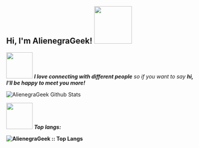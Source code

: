 [comment]: <> (### Hi there 👋)
<!--
**AlienegraGeek/AlienegraGeek** is a ✨ _special_ ✨ repository because its `README.md` (this file) appears on your GitHub profile.

Here are some ideas to get you started:

- 🔭 I’m currently working on ...
- 🌱 I’m currently learning ...
- 👯 I’m looking to collaborate on ...
- 🤔 I’m looking for help with ...
- 💬 Ask me about ...
- 📫 How to reach me: ...
- 😄 Pronouns: ...
- ⚡ Fun fact: ...
-->
<h2> Hi, I'm AlienegraGeek! <img src="https://media.giphy.com/media/Rnb5VoZiIyIM0/giphy.gif" width="100"></h2>

<img src="https://media.giphy.com/media/SV0LuYdSMmKEklpZKs/giphy.gif" width="70"> <em><b>I love connecting with different people</b> so if you want to say <b>hi, I'll be happy to meet you more!</b></em>

![AlienegraGeek Github Stats](https://github-readme-stats.vercel.app/api?username=AlienegraGeek&show_icons=true&title_color=fff&icon_color=18C9CD&text_color=E82268&bg_color=0D1117&border_color=18C9CD&show_owner=true)

<img src="https://media.giphy.com/media/yi6aDxEerznGw/giphy.gif" width="70"> <em style="padding-right: 50px"><b> Top langs:</em>

[comment]: <> (<p align="center"><img src="https://github-readme-stats.vercel.app/api/top-langs/?username=AlienegraGeek&langs_count=8&title_color=fff&text_color=E82268&bg_color=0D1117&layout=compact&border_color=1F6FEB&card_width=400" alt="AlienegraGeek :: Top Langs" /></p>)
<p><img src="https://github-readme-stats.vercel.app/api/top-langs/?username=AlienegraGeek&langs_count=8&title_color=fff&text_color=E82268&bg_color=0D1117&layout=compact&border_color=18C9CD&card_width=450" alt="AlienegraGeek :: Top Langs" /></p>
